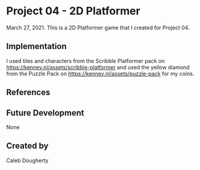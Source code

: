 # Project 04 - 2D Platformer

March 27, 2021. 
This is a 2D Platformer game that I created for Project 04.

## Implementation

I used tiles and characters from the Scribble Platformer pack on https://kenney.nl/assets/scribble-platformer and used the yellow diamond from the Puzzle Pack on https://kenney.nl/assets/puzzle-pack for my coins.

## References

## Future Development

None

## Created by

Caleb Dougherty

